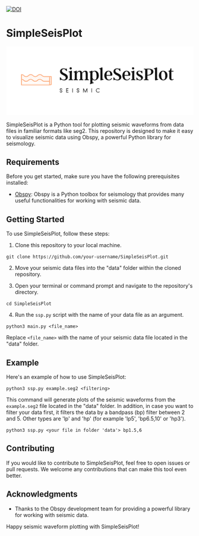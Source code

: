 [![DOI](https://zenodo.org/badge/697018581.svg)](https://zenodo.org/doi/10.5281/zenodo.10091921)<br>

# SimpleSeisPlot
![logo](https://github.com/Sinamahani/seis_simple_plot/blob/main/logo.png)

SimpleSeisPlot is a Python tool for plotting seismic waveforms from data files in familiar formats like seg2. This repository is designed to make it easy to visualize seismic data using Obspy, a powerful Python library for seismology.

## Requirements

Before you get started, make sure you have the following prerequisites installed:

- [Obspy](https://github.com/obspy/obspy): Obspy is a Python toolbox for seismology that provides many useful functionalities for working with seismic data.

## Getting Started

To use SimpleSeisPlot, follow these steps:

1. Clone this repository to your local machine.

```
git clone https://github.com/your-username/SimpleSeisPlot.git
```

2. Move your seismic data files into the "data" folder within the cloned repository.

3. Open your terminal or command prompt and navigate to the repository's directory.

```
cd SimpleSeisPlot
```

4. Run the `ssp.py` script with the name of your data file as an argument.

```
python3 main.py <file_name>
```

Replace `<file_name>` with the name of your seismic data file located in the "data" folder.

## Example

Here's an example of how to use SimpleSeisPlot:

```
python3 ssp.py example.seg2 <filtering>
```

This command will generate plots of the seismic waveforms from the `example.seg2` file located in the "data" folder. In addition, in case you want to filter your data first, it filters the data by a bandpass (bp) filter between 2 and 5. Other types are 'lp' and 'hp' (for example 'lp5', 'bp6.5,10' or 'hp3').

```
python3 ssp.py <your file in folder 'data'> bp1.5,6
```

## Contributing

If you would like to contribute to SimpleSeisPlot, feel free to open issues or pull requests. We welcome any contributions that can make this tool even better.

## Acknowledgments

- Thanks to the Obspy development team for providing a powerful library for working with seismic data.

Happy seismic waveform plotting with SimpleSeisPlot!
